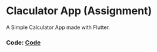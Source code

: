 # Claculator App (Assignment)

A Simple Calculator App made with Flutter.

### Code: [Code](https://github.com/H-R-S/Assignment-04_Simple-Calculator-App_Flutter)